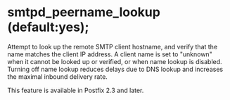 # smtpd_peername_lookup (default:yes); 

 Attempt to look up the remote SMTP client hostname, and verify that
the name matches the client IP address. A client name is set to
"unknown" when it cannot be looked up or verified, or when name
lookup is disabled.  Turning off name lookup reduces delays due to
DNS lookup and increases the maximal inbound delivery rate. 

 This feature is available in Postfix 2.3 and later.  


